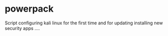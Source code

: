 # powerpack
Script configuring kali linux for the first time and for updating installing new security apps ....
